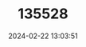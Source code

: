 ---
title: "135528"
category: "Salmo cettii"
draft: false
date: 2024-02-22 13:03:51
languages:
  Italian: ["Trota Siciliana"]
  English: ["Mediterranean Trout"]
---